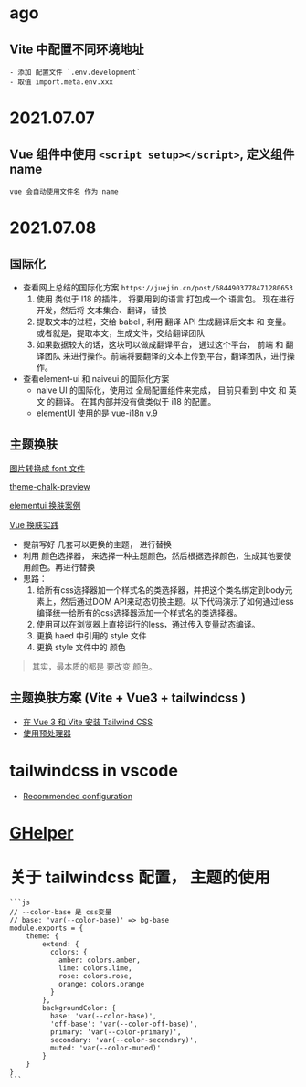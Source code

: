 # ago
## Vite 中配置不同环境地址
    - 添加 配置文件 `.env.development`
    - 取值 import.meta.env.xxx

# 2021.07.07
## Vue 组件中使用 `<script setup></script>`, 定义组件 name 
    vue 会自动使用文件名 作为 name

# 2021.07.08
## 国际化

- 查看网上总结的国际化方案 `https://juejin.cn/post/6844903778471280653`    
    1. 使用 类似于 I18 的插件， 将要用到的语言 打包成一个 语言包。 现在进行开发，然后将 文本集合、翻译，替换
    2. 提取文本的过程，交给 babel , 利用 翻译 API 生成翻译后文本 和 变量。 或者就是，提取本文，生成文件，交给翻译团队
    3. 如果数据较大的话，这块可以做成翻译平台， 通过这个平台， 前端 和 翻译团队 来进行操作。前端将要翻译的文本上传到平台，翻译团队，进行操作。
- 查看element-ui 和 naiveui 的国际化方案
    - naive UI 的国际化，使用过 全局配置组件来完成， 目前只看到 中文 和 英文 的翻译。
        在其内部并没有做类似于 i18 的配置。
    - elementUI 
        使用的是 vue-i18n v.9

## 主题换肤

[图片转换成 font 文件](https://icomoon.io)

[theme-chalk-preview](https://github.com/ElementUItheme-chalk-preview)

[elementui 换肤案例](https://github1s.com/ElementUI/theme-preview)

[Vue 换肤实践](https://juejin.cn/post/6844903553090191368)

- 提前写好 几套可以更换的主题， 进行替换
- 利用 颜色选择器， 来选择一种主题颜色，然后根据选择颜色，生成其他要使用颜色。再进行替换
- 思路：
  1. 给所有css选择器加一个样式名的类选择器，并把这个类名绑定到body元素上，然后通过DOM API来动态切换主题。以下代码演示了如何通过less编译统一给所有的css选择器添加一个样式名的类选择器。
  2. 使用可以在浏览器上直接运行的less，通过传入变量动态编译。
  3. 更换 haed 中引用的 style 文件
  4. 更换 style 文件中的 颜色
> 其实，最本质的都是 要改变 颜色。

##  主题换肤方案 (Vite + Vue3 + tailwindcss )
- [在 Vue 3 和 Vite 安装 Tailwind CSS](https://www.tailwindcss.cn/docs/guides/vue-3-vite)
- [使用预处理器](https://www.tailwindcss.cn/docs/using-with-preprocessors#)


# tailwindcss in vscode
- [Recommended configuration](https://marketplace.visualstudio.com/items?itemName=bradlc.vscode-tailwindcss)

# [GHelper](http://googlehelper.net/)

# 关于 tailwindcss 配置， 主题的使用
    ```js
    // --color-base 是 css变量
    // base: 'var(--color-base)' => bg-base
    module.exports = {
        theme: {
            extend: {
              colors: {
                amber: colors.amber,
                lime: colors.lime,
                rose: colors.rose,
                orange: colors.orange
              }
            },
            backgroundColor: {
              base: 'var(--color-base)',
              'off-base': 'var(--color-off-base)',
              primary: 'var(--color-primary)',
              secondary: 'var(--color-secondary)',
              muted: 'var(--color-muted)'
            }
        }
    }
    ```